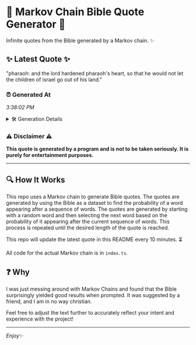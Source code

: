 # 📖 Markov Chain Bible Quote Generator 📖

Infinite quotes from the Bible generated by a Markov chain. ✨

## ✨ Latest Quote ✨
"pharaoh: and the lord hardened pharaoh's heart, so that he would not let the children of israel go out of his land."

### ⏰ Generated At
*3:38:02 PM*

<details>
    <summary>🛠️ Generation Details</summary>
    <p>
        <strong>🌱 Seed:</strong> pharaoh:<br>
        <strong>🔄 Iterations:</strong> 21<br>
        <strong>📜 Context History:</strong><br>[ pharaoh: ]: and<br>[ pharaoh:, and ]: the<br>[ pharaoh:, and, the ]: lord<br>[ pharaoh:, and, the, lord ]: hardened<br>[ pharaoh:, and, the, lord, hardened ]: pharaoh's<br>[ pharaoh:, and, the, lord, hardened, pharaoh's ]: heart,<br>[ and, the, lord, hardened, pharaoh's, heart, ]: so<br>[ the, lord, hardened, pharaoh's, heart,, so ]: that<br>[ lord, hardened, pharaoh's, heart,, so, that ]: he<br>[ hardened, pharaoh's, heart,, so, that, he ]: would<br>[ pharaoh's, heart,, so, that, he, would ]: not<br>[ heart,, so, that, he, would, not ]: let<br>[ so, that, he, would, not, let ]: the<br>[ that, he, would, not, let, the ]: children<br>[ he, would, not, let, the, children ]: of<br>[ would, not, let, the, children, of ]: israel<br>[ not, let, the, children, of, israel ]: go<br>[ let, the, children, of, israel, go ]: out<br>[ the, children, of, israel, go, out ]: of<br>[ children, of, israel, go, out, of ]: his<br>[ of, israel, go, out, of, his ]: land.<br>
    </p>
</details>

### ⚠️ Disclaimer ⚠️
**This quote is generated by a program and is not to be taken seriously. It is purely for entertainment purposes.**

---

## 🔍 How It Works

This repo uses a Markov chain to generate Bible quotes. The quotes are generated by using the Bible as a dataset to find the probability of a word appearing after a sequence of words. The quotes are generated by starting with a random word and then selecting the next word based on the probability of it appearing after the current sequence of words. This process is repeated until the desired length of the quote is reached.

This repo will update the latest quote in this README every 10 minutes. ⏳

All code for the actual Markov chain is in `index.ts`.

## ❓ Why

I was just messing around with Markov Chains and found that the Bible surprisingly yielded good results when prompted. 
It was suggested by a friend, and I am in no way christian.

Feel free to adjust the text further to accurately reflect your intent and experience with the project!

---

*Enjoy*✨
